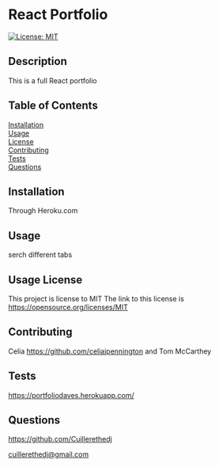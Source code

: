 # React Portfolio
[![License: MIT](https://img.shields.io/badge/License-MIT-yellow.svg)](https://opensource.org/licenses/MIT)

## Description 

This is a full React portfolio

## Table of Contents

[Installation](#Installation)  
[Usage](#Usage)  
[License](#License)  
[Contributing](#Contribution-Guidelines)  
[Tests](#How-To-Test)  
[Questions](#Questions)

## Installation

Through Heroku.com

## Usage

serch different tabs 

## Usage License
This project is license to MIT
The link to this license is https://opensource.org/licenses/MIT

## Contributing 

Celia https://github.com/celiajpennington and Tom McCarthey

## Tests

https://portfoliodaves.herokuapp.com/

## Questions

https://github.com/Cuillerethedj  


cuillerethedj@gmail.com

